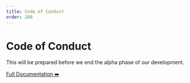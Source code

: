 ```yaml
---
title: Code of Conduct
order: 200
---
```


# Code of Conduct

This will be prepared before we end the alpha phase of our development.

[Full Documentation ➡️](scully.md)
